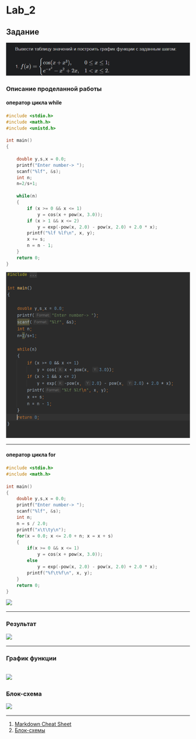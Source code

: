 # Lab_2
## Задание
![](Q.png)
### Описание проделанной работы
#### оператор цикла while 
```c
#include <stdio.h>
#include <math.h>
#include <unistd.h>

int main()
{

    double y,s,x = 0.0;
    printf("Enter number-> ");
    scanf("%lf", &s);
    int n;
    n=2/s+1;

    while(n)
    {
        if (x >= 0 && x <= 1)
            y = cos(x + pow(x, 3.0));
        if (x > 1 && x <= 2)
            y = exp(-pow(x, 2.0) - pow(x, 2.0) + 2.0 * x);
        printf("%lf %lf\n", x, y);
        x += s;
        n = n - 1;
    }
    return 0;
}
```
![](L2.png)

---
#### оператор цикла for
```c
#include <stdio.h>
#include <math.h>

int main()
{
    double y,s,x = 0.0;
    printf("Enter number-> ");
    scanf("%lf", &s);
    int n;
    n = s / 2.0;
    printf("x\t\ty\n");
    for(x = 0.0; x <= 2.0 + n; x = x + s)
    {
        if(x >= 0 && x <= 1)
            y = cos(x + pow(x, 3.0));
        else
            y = exp(-pow(x, 2.0) - pow(x, 2.0) + 2.0 * x);
        printf("%f\t%f\n", x, y);
    }
    return 0;
}
``````
![](L22.png)

---
### Результат
![](E.png)
___
### График функции
![](R.png)
---
### Блок-схема
![](qwerty.png)

---

1. [Markdown Cheat Sheet](https://www.markdownguide.org/cheat-sheet/)
2. [Блок-схемы](https://app.diagrams.net/?src=about)
